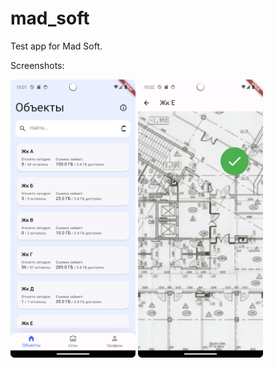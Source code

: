 # mad_soft

Test app for Mad Soft.

Screenshots:


<img src="https://github.com/EvgeniyaSimonova/mad_soft/blob/master/main_screen.png" width="200" />
<img src="https://github.com/EvgeniyaSimonova/mad_soft/blob/master/plan_screen.png" width="200" />



